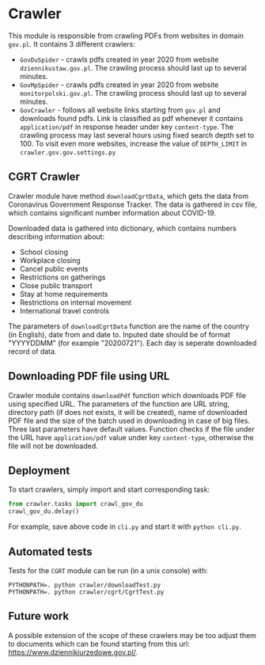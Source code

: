 # Crawler

This module is responsible from crawling PDFs from websites in domain `gov.pl`.
It contains 3 different crawlers:
* `GovDuSpider` - crawls pdfs created in year 2020 from website `dziennikustaw.gov.pl`.
The crawling process should last up to several minutes.
* `GovMpSpider` - crawls pdfs created in year 2020 from website `monitorpolski.gov.pl`.
The crawling process should last up to several minutes.
* `GovCrawler` - follows all website links starting from `gov.pl` and downloads found pdfs.
Link is classified as pdf whenever it contains `application/pdf` in response header under key `content-type`. 
The crawling process may last several hours using fixed search depth set to 100.
To visit even more websites, increase the value of `DEPTH_LIMIT` in `crawler.gov.gov.settings.py`

## CGRT Crawler

Crawler module have method `downloadCgrtData`, which gets the data from Coronavirus Government Response Tracker. The data is gathered in csv file, which contains significant number information about COVID-19.

Downloaded data is gathered into dictionary, which contains numbers describing information about:
* School closing
* Workplace closing
* Cancel public events
* Restrictions on gatherings
* Close public transport
* Stay at home requirements
* Restrictions on internal movement
* International travel controls

The parameters of `downloadCgrtData` function are the name of the country (in English), date from and date to. Inputed date should be of format "YYYYDDMM" (for example "20200721"). Each day is seperate downloaded record of data. 

## Downloading PDF file using URL

Crawler module contains `downloadPdf` function which downloads PDF file using specified URL. The parameters of the function are URL string, directory path (if does not exists, it will be created), name of downloaded PDF file and the size of the batch used in downloading in case of big files. Three last parameters have default values.
Function checks if the file under the URL have `application/pdf` value under key `content-type`, otherwise the file will not be downloaded.

## Deployment
To start crawlers, simply import and start corresponding task:
```python
from crawler.tasks import crawl_gov_du
crawl_gov_du.delay()
```
For example, save above code in `cli.py` and start it with `python cli.py`.

## Automated tests
Tests for the `CGRT` module can be run (in a unix console) with:
```
PYTHONPATH=. python crawler/downloadTest.py
PYTHONPATH=. python crawler/cgrt/CgrtTest.py
```

## Future work
A possible extension of the scope of these crawlers may be too adjust them to documents which can be found starting from this url: https://www.dziennikiurzedowe.gov.pl/. 
